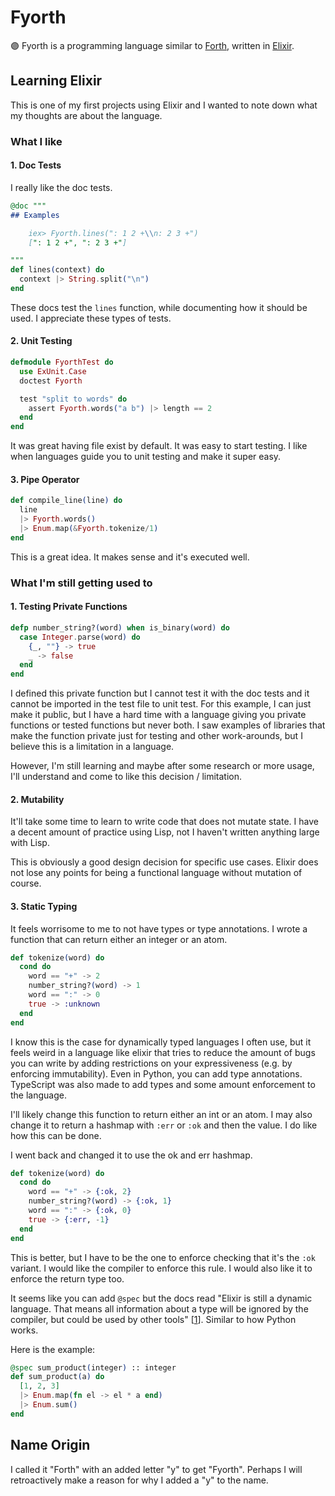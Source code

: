 # Fyorth

🟣 Fyorth is a programming language similar to [Forth](https://en.wikipedia.org/wiki/Forth_(programming_language)), written in [Elixir](https://elixir-lang.org).

## Learning Elixir

This is one of my first projects using Elixir and I wanted to note down what my thoughts are about the language.

### What I like

#### 1. Doc Tests

I really like the doc tests.

```elixir
@doc """
## Examples

    iex> Fyorth.lines(": 1 2 +\\n: 2 3 +")
    [": 1 2 +", ": 2 3 +"]

"""
def lines(context) do
  context |> String.split("\n")
end
```

These docs test the `lines` function, while documenting how it should be used. I appreciate these types of tests.

#### 2. Unit Testing

```elixir
defmodule FyorthTest do
  use ExUnit.Case
  doctest Fyorth

  test "split to words" do
    assert Fyorth.words("a b") |> length == 2
  end
end
```

It was great having file exist by default. It was easy to start testing. I like when languages guide you to unit testing and make it super easy.

#### 3. Pipe Operator

```elixir
def compile_line(line) do
  line
  |> Fyorth.words()
  |> Enum.map(&Fyorth.tokenize/1)
end
```

This is a great idea. It makes sense and it's executed well.

### What I'm still getting used to

#### 1. Testing Private Functions

```elixir
defp number_string?(word) when is_binary(word) do
  case Integer.parse(word) do
    {_, ""} -> true
    _ -> false
  end
end
```

I defined this private function but I cannot test it with the doc tests and it cannot be imported in the test file to unit test. For this example, I can just make it public, but I have a hard time with a language giving you private functions or tested functions but never both. I saw examples of libraries that make the function private just for testing and other work-arounds, but I believe this is a limitation in a language.

However, I'm still learning and maybe after some research or more usage, I'll understand and come to like this decision / limitation.

#### 2. Mutability

It'll take some time to learn to write code that does not mutate state. I have a decent amount of practice using Lisp, not I haven't written anything large with Lisp.

This is obviously a good design decision for specific use cases. Elixir does not lose any points for being a functional language without mutation of course.

#### 3. Static Typing

It feels worrisome to me to not have types or type annotations. I wrote a function that can return either an integer or an atom.
```elixir
def tokenize(word) do
  cond do
    word == "+" -> 2
    number_string?(word) -> 1
    word == ":" -> 0
    true -> :unknown
  end
end
```

I know this is the case for dynamically typed languages I often use, but it feels weird in a language like elixir that tries to reduce the amount of bugs you can write by adding restrictions on your expressiveness (e.g. by enforcing immutability). Even in Python, you can add type annotations. TypeScript was also made to add types and some amount enforcement to the language.

I'll likely change this function to return either an int or an atom. I may also change it to return a hashmap with `:err` or `:ok` and then the value. I do like how this can be done.

I went back and changed it to use the ok and err hashmap.

```elixir
def tokenize(word) do
  cond do
    word == "+" -> {:ok, 2}
    number_string?(word) -> {:ok, 1}
    word == ":" -> {:ok, 0}
    true -> {:err, -1}
  end
end
```

This is better, but I have to be the one to enforce checking that it's the `:ok` variant. I would like the compiler to enforce this rule. I would also like it to enforce the return type too.

It seems like you can add `@spec` but the docs read "Elixir is still a dynamic language. That means all information about a type will be ignored by the compiler, but could be used by other tools" [[1](https://elixirschool.com/en/lessons/advanced/typespec)]. Similar to how Python works.

Here is the example:

```elixir
@spec sum_product(integer) :: integer
def sum_product(a) do
  [1, 2, 3]
  |> Enum.map(fn el -> el * a end)
  |> Enum.sum()
end
```

## Name Origin

I called it "Forth" with an added letter "y" to get "Fyorth". Perhaps I will retroactively make a reason for why I added a "y" to the name.
